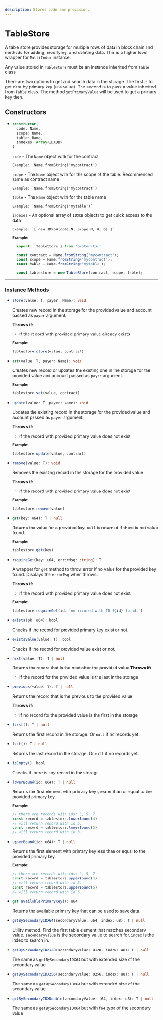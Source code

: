 ```yaml
---
description: Stores code and precision.
---
```


# TableStore

A table store provides storage for multiple rows of data in block chain and methods for adding, modifying, and deleting data. This is a higher level wrapper for `MultiIndex` instance.

Any value stored in `TableStore` must be an instance inherited from `Table` class.

There are two options to get and search data in the storage. The first is to get data by primary key (`u64` value). 
The second is to pass a value inherited from `Table` class. The method `getPrimaryValue` will be used to get a primary key then.

## Constructors

* ```ts
  constructor(
    code: Name, 
    scope: Name, 
    table: Name, 
    indexes: Array<IDXDB>
  )
  ```
    `code` -  The `Name` object with for the contract
  
      Example: `Name.fromString('mycontract')`

    `scope` - The `Name` object with for the scope of the table. Recommended same as contract name
    
      Example: `Name.fromString('mycontract')`
    
    `table` - The `Name` object with for the table name
    
      Example: `Name.fromString('mytable')`
    
    `indexes` - An optional array of `IDXDB` objects to get quick access to the data
    
      Example: `[ new IDX64(code.N, scope.N, 0, 0) ]`
    

    <sub>**Example:**</sub>
    ```ts
      import { TableStore } from 'proton-tsc'

      const contract = Name.fromString('mycontract');
      const scope = Name.fromString('mycontract');
      const table = Name.fromString('mytable');

      const tablestore = new TableStore(contract, scope, table);
    ```
 
----------------------------------------------------------------

### Instance Methods

* ```ts
  store(value: T, payer: Name): void
  ```
  Creates new record in the storage for the provided value and account passed as `payer` argument.

  **Throws if:**
   - If the record with provided primary value already exists

  <sub>**Example:**</sub>
  ```ts
  tablestore.store(value, contract)
  ```

* ```ts
  set(value: T, payer: Name): void
  ```
  Creates new record or updates the existing one in the storage for the provided value and account passed as `payer` argument.

  <sub>**Example:**</sub>
  ```ts
  tablestore.set(value, contract)
  ```

* ```ts
  update(value: T, payer: Name): void
  ```
  Updates the existing record in the storage for the provided value and account passed as `payer` argument.

  **Throws if:**
   - If the record with provided primary value does not exist

  <sub>**Example:**</sub>
  ```ts
  tablestore.update(value, contract)
  ```

* ```ts
  remove(value: T): void
  ```
  Removes the existing record in the storage for the provided value

  **Throws if:**
   - If the record with provided primary value does not exist

  <sub>**Example:**</sub>
  ```ts
  tablestore.remove(value)
  ```

* ```ts
  get(key: u64): T | null
  ```
  Returns the value for a provided key. `null` is returned if there is not value found.

  <sub>**Example:**</sub>
  ```ts
  tablestore.get(key)
  ```

* ```ts
  requireGet(key: u64, errorMsg: string): T 
  ```
  A wrapper for `get` method to throw error if no value for the provided key found.
  Displays the `errorMsg` when throws.
  
  **Throws if:**
   - If the record with provided primary value does not exist. 

  <sub>**Example:**</sub>
  ```ts
  tablestore.requireGet(id, `no recored with ID ${id} found.`)
  ```

* ```ts
  exists(pk: u64): bool
  ```
  Checks if the record for provided primary key exist or not.

* ```ts
  existsValue(value: T): bool
  ```
  Checks if the record for provided value exist or not.

* ```ts
  next(value: T): T | null
  ```
  Returns the record that is the next after the provided value
  **Throws if:**
   - If the record for the provided value is the last in the storage

* ```ts
  previous(value: T): T | null
  ```
  Returns the record that is the previous to the provided value

  **Throws if:**
   - If no record for the provided value is the first in the storage

* ```ts
  first(): T | null
  ```
  Returns the first record in the storage. Or `null` if no records yet.

* ```ts
  last(): T | null
  ```
  Returns the last record in the storage. Or `null` if no records yet.

* ```ts
  isEmpty(): bool
  ```
  Checks if there is any record in the storage

* ```ts
  lowerBound(id: u64): T | null
  ```
  Returns the first element with primary key greater than or equal to the provided primary key.

  <sub>**Example:**</sub>
  ```ts
  // there are records with ids: 3, 5, 7
  const record = tablestore.lowerBound(4)
  // will return record with id 5.
  const record = tablestore.lowerBound(3)
  // will return record with id 3.
  ```

* ```ts
  upperBound(id: u64): T | null
  ```
  Returns the first element with primary key less than or equal to the provided primary key.

  <sub>**Example:**</sub>
  ```ts
  // there are records with ids: 3, 5, 7
  const record = tablestore.upperBound(4)
  // will return record with id 3.
  const record = tablestore.upperBound(5)
  // will return record with id 5.
  ```

* ```ts
  get availablePrimaryKey(): u64
  ```
  Returns the available primary key that can be used to save data.

* ```ts
  getBySecondaryIDX64(secondaryValue: u64, index: u8): T | null
  ```
  Utility method.
  Find the first table element that matches secondary value.
  `secondaryValue` is the secondary value to search for.
  `index` is the index to search in.

* ```ts
  getBySecondaryIDX128(secondaryValue: U128, index: u8): T | null
  ```
  The same as `getBySecondaryIDX64` but with extended size of the secondary value

* ```ts
  getBySecondaryIDX256(secondaryValue: U256, index: u8): T | null
  ```
  The same as `getBySecondaryIDX64` but with extended size of the secondary value

* ```ts
  getBySecondaryIDXDouble(secondaryValue: f64, index: u8): T | null
  ```
  The same as `getBySecondaryIDX64` but with `f64` type of the secondary value

<!-- * ```ts
  getBySecondaryIDXLongDouble(secondaryValue: Float128, index: u8): T | null
  ```
  The same as `getBySecondaryIDX64` but with `Float128` type of the secondary value -->
